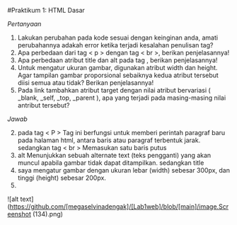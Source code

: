 #Praktikum 1: HTML Dasar


*Pertanyaan*
1. Lakukan perubahan pada kode sesuai dengan keinginan anda, amati perubahannya adakah error ketika terjadi kesalahan penulisan tag?
2. Apa perbedaan dari tag < p > dengan tag < br >, berikan penjelasannya!
3. Apa perbedaan atribut title dan alt pada tag <img>, berikan penjelasannya!
4. Untuk mengatur ukuran gambar, digunakan atribut width dan height. Agar tampilan gambar proporsional sebaiknya kedua atribut tersebut diisi semua atau tidak? Berikan penjelasannya!
5. Pada link tambahkan atribut target dengan nilai atribut bervariasi ( _blank, _self, _top, _parent ), apa yang terjadi pada masing-masing nilai antribut tersebut?


*Jawab*

2. pada tag < P > Tag ini berfungsi untuk memberi perintah paragraf baru pada halaman html, antara baris atau paragraf terbentuk jarak. sedangkan tag < br > Memasukan satu baris putus
3. alt Menunjukkan sebuah alternate text (teks pengganti) yang akan muncul apabila gambar tidak dapat ditampilkan. sedangkan title 
4. saya mengatur gambar dengan ukuran lebar (width) sebesar 300px, dan tinggi (height) sebesar 200px. 
5. 
![alt text](https://github.com/[megaselvinadengak]/[Lab1web]/blob/[main]/image.Screenshot (134).png)
